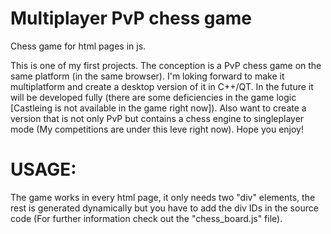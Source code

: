 # Multiplayer PvP chess game
Chess game for html pages in js.

This is one of my first projects.
The conception is a PvP chess game on the same platform (in the same browser). 
I'm loking forward to make it multiplatform and create a desktop version of it in C++/QT.
In the future it will be developed fully (there are some deficiencies in the game logic [Castleing is not available in the game right now]).
Also want to create a version that is not only PvP but contains a chess engine to singleplayer mode (My competitions are under this leve right now).
Hope you enjoy!


# USAGE:
The game works in every html page, it only needs two "div" elements, the rest is generated dynamically but you have to add the div IDs in the source code (For further information check out the "chess_board.js" file).
